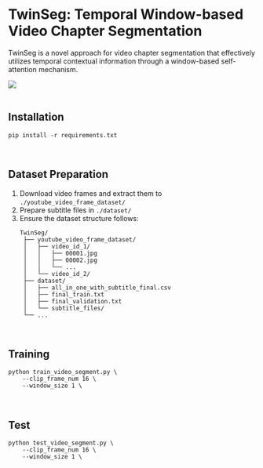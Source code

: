 # TwinSeg: Temporal Window-based Video Chapter Segmentation

TwinSeg is a novel approach for video chapter segmentation that effectively utilizes temporal contextual information through a window-based self-attention mechanism.

<img src="https://github.com/user-attachments/assets/026b0ca2-d454-4016-8f4c-9d1a9ae3ecb7">
<br>
<br>


## Installation
```
pip install -r requirements.txt
```
<br>

## Dataset Preparation
1. Download video frames and extract them to ```./youtube_video_frame_dataset/```
2. Prepare subtitle files in ```./dataset/```
3. Ensure the dataset structure follows:
   ```
   TwinSeg/
    ├── youtube_video_frame_dataset/
    │   ├── video_id_1/
    │   │   ├── 00001.jpg
    │   │   ├── 00002.jpg
    │   │   └── ...
    │   └── video_id_2/
    ├── dataset/
    │   ├── all_in_one_with_subtitle_final.csv
    │   ├── final_train.txt
    │   ├── final_validation.txt
    │   └── subtitle_files/
    └── ...
   ```
<br>

## Training
```
python train_video_segment.py \
    --clip_frame_num 16 \
    --window_size 1 \
```
<br>

## Test
```
python test_video_segment.py \
    --clip_frame_num 16 \
    --window_size 1 \
```
